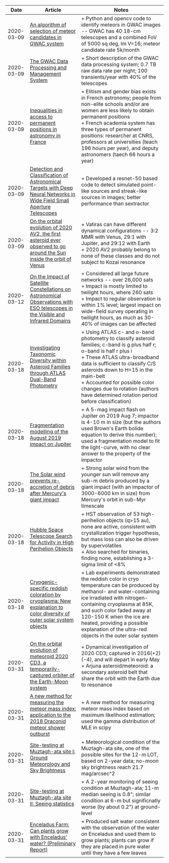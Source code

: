 | Date | Article | Notes | 
| ---- | ---- | ---- |
| 2020-03-09 | [An algorithm of selection of meteor candidates in GWAC system](https://arxiv.org/abs/2003.00209) | + Python and opencv code to identify meteors in GWAC images -- GWAC has 40 18-cm telescopes and a combined FoV of 5000 sq deg, lm V=16; meteor candidate rate 5k/month
| 2020-03-09 | [The GWAC Data Processing and Management System](https://arxiv.org/abs/2003.00205) | + Short description of the GWAC data processing system; 0.7 TB raw data rate per night; 100 transients/year with 40% of the telescopes
| 2020-03-09 | [Inequalities in access to permanent positions in astronomy in France](https://arxiv.org/abs/2002.10287) | + Elitism and gender bias exists in French astronomy; people from non-elite schools and/or are women are less likely to obtain permanent positions <br> + French academia system has three types of permanent positions: researcher at CNRS, professors at universities (teach 196 hours per year), and deputy astronomers (taech 66 hours a year) 
| 2020-03-09 | [Detection and Classification of Astronomical Targets with Deep Neural Networks in Wide Field Small Aperture Telescopes](https://arxiv.org/abs/2002.09211) | + Developed a resnet-50 based code to detect simulated point-like sources and streak-like sources in images; better performance than sextractor
| 2020-03-09 | [On the orbital evolution of 2020 AV2, the first asteroid ever observed to go around the Sun inside the orbit of Venus](https://arxiv.org/abs/2002.03033) | + Vatiras can have different dynamical configurations -- 3:2 MMR with Venus, 29:1 with Jupiter, and 29:12 with Earth <br> + 2020 AV2 probably belong to none of these classes and do not subject to Kozai resonance
| 2020-03-12 | [On the Impact of Satellite Constellations on Astronomical Observations with ESO telescopes in the Visible and Infrared Domains](https://arxiv.org/abs/2003.01992) | + Considered all large future networks -- over 26,000 sats <br> + Impact is mostly limited to twilight hours, where 260 sats <br> + Impact to regular observation is within 1% level; largest impact on wide-field survey operating in twilight hours, as much as 30-40% of images can be affected
| 2020-03-18| [Investigating Taxonomic Diversity within Asteroid Families through ATLAS Dual-Band Photometry](https://arxiv.org/abs/2002.08135) | + Using ATLAS c- and o-band photometry to classify asteroid families; c-band is g plus half r; o-band is half r plus i <br> + These ATLAS ultra-broadband data is sufficient to classify C/S asteroids down to H=15 in the main-belt <br> + Accounted for possible color changes due to rotation (authors have determined rotation period before classification)
| 2020-03-18 | [Fragmentation modelling of the August 2019 impact on Jupiter](https://arxiv.org/abs/2002.07894) | + A 5-mag impact flash on Jupiter on 2019 Aug 7; impactor is 4-10 m in size (but the authors used Brown's Earth bolide equation to derive this number); used a fragmentation model to fit the light-curve, with no clear answer to the property of the impactor
| 2020-03-18 | [The Solar wind prevents re-accretion of debris after Mercury's giant impact](https://arxiv.org/abs/2002.07847) | + Strong solar wind from the younger sun will remove any sub-m debris produced by a giant impact (with an impactor of 3000-6000 km in size) from Mercury's orbit in sub-Myr timescale
| 2020-03-18 | [Hubble Space Telescope Search for Activity in High Perihelion Objects](https://arxiv.org/abs/2003.06519) | + HST observation of 53 high-perihelion objects (q>15 au), none are active, consistent with crystallization trigger hypothesis, but mass loss can also be driven by supervolatiles <br> + Also searched for binaries, finding none, establishing a 3-sigma limit of <8%
| 2020-03-18 | [Cryogenic-specific reddish coloration by cryoplasma: New explanation to color diversity of outer solar system objects](https://arxiv.org/abs/2003.07447) | + Lab experiments demonstrated the reddish color in cryo temperature can be produced by methanol- and water-containing ice irradiated with nitrogen-containing cryoplasma at 85K, and such color faded away at 120-150 K when the ice are heated, providing a possible explanation of the ultra-red objects in the outer solar system
| 2020-03-31 | [On the orbital evolution of meteoroid 2020 CD3, a temporarily-captured orbiter of the Earth-Moon system](https://arxiv.org/abs/2003.09220) | + Dynamical investigation of 2020 CD3; captured in 2016(+2)(-4), and will depart in early May <br> + Arjuna asteroid/meteoroid: a secondary asteroid belt that share the orbit with the Earth due to resonance
| 2020-03-31 | [A new method for measuring the meteor mass index: application to the 2018 Draconid meteor shower outburst](https://arxiv.org/abs/2002.03881) | + A new method for measuring meteor mass index based on maximum likelihood estimation; used the gamma distribution of MLE in scipy
| 2020-03-31 | [Site-testing at Muztagh-ata site I: Ground Meteorology and Sky Brightness](https://arxiv.org/abs/2003.14079) | + Meteorological condition of the Muztagh-ata site, one of the possible sites for the 12-m LOT, based on 2-year data; no-moon sky brightness reach 21.7 mag/arcsec^2
| 2020-03-31 | [Site-testing at Muztagh-ata site II: Seeing statistics](https://arxiv.org/abs/2003.13998) | + A 2-year monitoring of seeing condition at Muztagh-ata; 11-m median seeing is 0.8"; similar condition at 6-m but significnatly worse (by about 0.2") at ground-level
| 2020-03-31 | [Enceladus Farm: Can plants grow with Enceladus' water? (Preliminary Report)](https://arxiv.org/abs/2003.14131) |  + Produced salt water consistent with the observation of the water on Enceladus and used them to grow plants; plants can grow if they are placed in pure water until they have a few leaves
